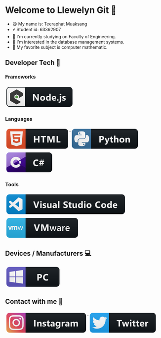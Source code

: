 # Welcome to Llewelyn Git :rocket:

- 😄 My name is: Teeraphat Muaksang
- ⚡ Student id: 63362907
- 🔭 I'm currently studying on Faculty of Engineering.
- :open_file_folder: I'm interested in the database management systems.
- :book: My favorite subject is computer mathematic.
## Developer Tech :wrench:


### Frameworks 
<p align="left">
<a href="#">
<a href="#">
    <img src="svg/dev/frameworks/nodejs_larger.svg" alt="nodejs_larger" style="vertical-align:top; margin:6px 4px">
  </a> 

</p>

### Languages 
<p align="left">
<a href="#">
    <img src="svg/dev/languages/html.svg" alt="html" style="vertical-align:top; margin:6px 4px">
  </a> 

<a href="#">
    <img src="svg/dev/languages/python.svg" alt="python" style="vertical-align:top; margin:6px 4px">
  </a> 

<a href="#">
    <img src="svg/dev/languages/csharp.svg" alt="csharp" style="vertical-align:top; margin:6px 4px">
  </a> 

</P>

### Tools 
<p align="left">
<a href="#">
    <img src="svg/dev/tools/visualstudio_code.svg" alt="visualstudio_code" style="vertical-align:top; margin:6px 4px">
  </a>

 <a href="#">
    <img src="svg/dev/tools/vmware.svg" alt="vmware" style="vertical-align:top; margin:6px 4px">
  </a> 

</P>

## Devices / Manufacturers :computer:
<p align="left">
<a href="#">
    <img src="svg/devices/pc.svg" alt="pc" style="vertical-align:top; margin:6px 4px">
  </a>
</p>

## Contact with me :iphone:
<p align="left">
<a href="#">
    <a href = "https://www.instagram.com/rf_trp8/" target = "blank"> <img src="svg/social/instagram.svg" alt="instagram" style="vertical-align:top; margin:6px 4px">
  </a> 

<a href="#">
    <a href = "https://twitter.com/Moonoi2000s" target = "blank"> <img src="svg/social/twitter.svg" alt="twitter" style="vertical-align:top; margin:6px 4px">
  </a>
